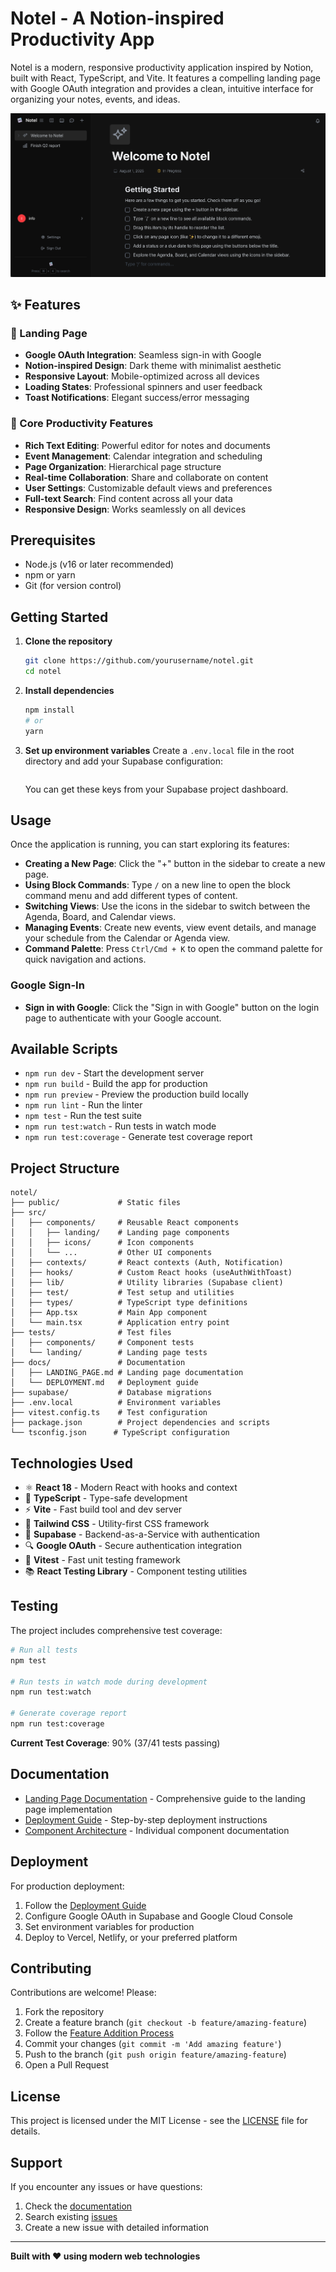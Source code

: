 # Notel - A Notion-inspired Productivity App

Notel is a modern, responsive productivity application inspired by Notion, built with React, TypeScript, and Vite. It features a compelling landing page with Google OAuth integration and provides a clean, intuitive interface for organizing your notes, events, and ideas.

![Notel Screenshot](public/notel-screenshot.png)

## ✨ Features

### 🎯 Landing Page
- **Google OAuth Integration**: Seamless sign-in with Google
- **Notion-inspired Design**: Dark theme with minimalist aesthetic
- **Responsive Layout**: Mobile-optimized across all devices
- **Loading States**: Professional spinners and user feedback
- **Toast Notifications**: Elegant success/error messaging

### 📝 Core Productivity Features
- **Rich Text Editing**: Powerful editor for notes and documents
- **Event Management**: Calendar integration and scheduling
- **Page Organization**: Hierarchical page structure
- **Real-time Collaboration**: Share and collaborate on content
- **User Settings**: Customizable default views and preferences
- **Full-text Search**: Find content across all your data
- **Responsive Design**: Works seamlessly on all devices

## Prerequisites

- Node.js (v16 or later recommended)
- npm or yarn
- Git (for version control)

## Getting Started

1. **Clone the repository**
   ```bash
   git clone https://github.com/yourusername/notel.git
   cd notel
   ```

2. **Install dependencies**
   ```bash
   npm install
   # or
   yarn
   ```

3. **Set up environment variables**
   Create a `.env.local` file in the root directory and add your Supabase configuration:
   ```env

   ```
   You can get these keys from your Supabase project dashboard.


## Usage

Once the application is running, you can start exploring its features:

- **Creating a New Page**: Click the "+" button in the sidebar to create a new page.
- **Using Block Commands**: Type `/` on a new line to open the block command menu and add different types of content.
- **Switching Views**: Use the icons in the sidebar to switch between the Agenda, Board, and Calendar views.
- **Managing Events**: Create new events, view event details, and manage your schedule from the Calendar or Agenda view.
- **Command Palette**: Press `Ctrl/Cmd + K` to open the command palette for quick navigation and actions.

### Google Sign-In

- **Sign in with Google**: Click the "Sign in with Google" button on the login page to authenticate with your Google account.

## Available Scripts

- `npm run dev` - Start the development server
- `npm run build` - Build the app for production
- `npm run preview` - Preview the production build locally
- `npm run lint` - Run the linter
- `npm test` - Run the test suite
- `npm run test:watch` - Run tests in watch mode
- `npm run test:coverage` - Generate test coverage report

## Project Structure

```
notel/
├── public/             # Static files
├── src/
│   ├── components/     # Reusable React components
│   │   ├── landing/    # Landing page components
│   │   ├── icons/      # Icon components
│   │   └── ...         # Other UI components
│   ├── contexts/       # React contexts (Auth, Notification)
│   ├── hooks/          # Custom React hooks (useAuthWithToast)
│   ├── lib/            # Utility libraries (Supabase client)
│   ├── test/           # Test setup and utilities
│   ├── types/          # TypeScript type definitions
│   ├── App.tsx         # Main App component
│   └── main.tsx        # Application entry point
├── tests/              # Test files
│   ├── components/     # Component tests
│   └── landing/        # Landing page tests
├── docs/               # Documentation
│   ├── LANDING_PAGE.md # Landing page documentation
│   └── DEPLOYMENT.md   # Deployment guide
├── supabase/           # Database migrations
├── .env.local          # Environment variables
├── vitest.config.ts    # Test configuration
├── package.json        # Project dependencies and scripts
└── tsconfig.json      # TypeScript configuration
```

## Technologies Used

- ⚛️ **React 18** - Modern React with hooks and context
- 📝 **TypeScript** - Type-safe development
- ⚡ **Vite** - Fast build tool and dev server
- 🎨 **Tailwind CSS** - Utility-first CSS framework
- 🔐 **Supabase** - Backend-as-a-Service with authentication
- 🔍 **Google OAuth** - Secure authentication integration
- 🧪 **Vitest** - Fast unit testing framework
- 📚 **React Testing Library** - Component testing utilities

## Testing

The project includes comprehensive test coverage:

```bash
# Run all tests
npm test

# Run tests in watch mode during development
npm run test:watch

# Generate coverage report
npm run test:coverage
```

**Current Test Coverage**: 90% (37/41 tests passing)

## Documentation

- [Landing Page Documentation](docs/LANDING_PAGE.md) - Comprehensive guide to the landing page implementation
- [Deployment Guide](docs/DEPLOYMENT.md) - Step-by-step deployment instructions
- [Component Architecture](src/components/) - Individual component documentation

## Deployment

For production deployment:

1. Follow the [Deployment Guide](docs/DEPLOYMENT.md)
2. Configure Google OAuth in Supabase and Google Cloud Console
3. Set environment variables for production
4. Deploy to Vercel, Netlify, or your preferred platform

## Contributing

Contributions are welcome! Please:

1. Fork the repository
2. Create a feature branch (`git checkout -b feature/amazing-feature`)
3. Follow the [Feature Addition Process](.windsurf/workflows/add.md)
4. Commit your changes (`git commit -m 'Add amazing feature'`)
5. Push to the branch (`git push origin feature/amazing-feature`)
6. Open a Pull Request

## License

This project is licensed under the MIT License - see the [LICENSE](LICENSE) file for details.

## Support

If you encounter any issues or have questions:

1. Check the [documentation](docs/)
2. Search existing [issues](https://github.com/yourusername/notel/issues)
3. Create a new issue with detailed information

---

**Built with ❤️ using modern web technologies**
